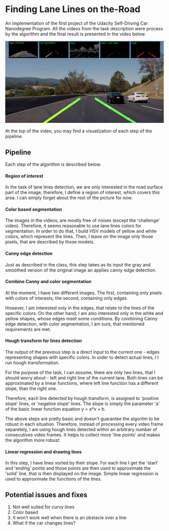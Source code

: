 # Finding Lane Lines on the-Road

An implementation of the first project of the Udacity Self-Driving Car Nanodegree Program. All the videos from the task description were process by the algorithm and the final result is presented in the video below.

[![Click to view the video](https://github.com/joekidd/Finding-Lane-Lines-on-the-Road/blob/master/test_images_output/screen.png)](https://www.youtube.com/watch?v=K4ZBT96A8VQ)






At the top of the video, you may find a visualization of each step of the pipeline.

## Pipeline

Each step of the algorithm is described below.

#### Region of interest

In the task of lane lines detection, we are only interested in the road surface part of the image, therefore, I define a region of interest, which covers this area. I can simply forget about the rest of the picture for now.

#### Color based segmentation

The images in the videos, are mostly free of noises (except the 'challenge' video). Therefore, it seems reasonable to use lane lines colors for segmentation. In order to do that, I build HSV models of yellow and white colors, which represent the lines. Then, I leave on the image only those pixels, that are described by those models.

#### Canny edge detection

Just as described in the class, this step takes as its input the gray and smoothed version of the original image an applies canny edge detection.

#### Combine Canny and color segmentation

At the moment, I have two different images. The first, containing only pixels with colors of interests, the second, containing only edges.

However, I am interested only in the edges, that relate to the lines of the specific colors. On the other hand, I am also interested only in the white and yellow shapes, whose edges meet some conditions. By combining Canny edge detection, with color segmentation, I am sure, that mentioned requirements are met.

#### Hough transform for lines detection

The output of the previous step is a direct input to the current one - edges representing shapes with specific colors.
In order to detect actual lines, I I run hough transformation.

For the purpose of the task, I can assume, there are only two lines, that I should worry about - left and right line of the current lane. Both lines can be approximated by a linear functions, where left line function has a different slope, than the right one.

Therefore, each line detected by hough transform, is assigned to 'positive slope' lines, or 'negative slope' lines. The slope is simply the parameter 'a' of the basic linear function equation y = a*x + b.

The above steps are pretty basic and doesn't guarantee the algoritm to be robust in each situation. Therefore, instead of processing every video frame separetely, I am using hough lines detected within an arbitrary number of consecutives video frames. It helps to collect more 'line points' and makes the algorithm more robust.


#### Linear regression and drawing lines

In this step, I have lines sorted by their slope. For each line I get the 'start' and 'ending' points and those points are then used to approximate the 'solid' line, that is then displayed on the image. Simple linear regression is used to approximate the functions of the lines.

## Potential issues and fixes

1. Not well suited for curvy lines 
2. Color based
3. It won't work well when there is an obstacle over a line
4. What if the car changes lines?



